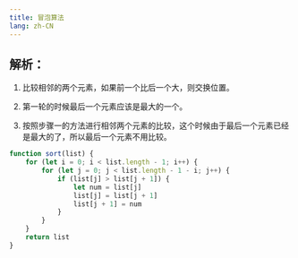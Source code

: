 ```yaml
---
title: 冒泡算法
lang: zh-CN
---
```


## 解析：

1. 比较相邻的两个元素，如果前一个比后一个大，则交换位置。

2. 第一轮的时候最后一个元素应该是最大的一个。

3. 按照步骤一的方法进行相邻两个元素的比较，这个时候由于最后一个元素已经是最大的了，所以最后一个元素不用比较。

```javascript
function sort(list) {
    for (let i = 0; i < list.length - 1; i++) {
        for (let j = 0; j < list.length - 1 - i; j++) {
            if (list[j] > list[j + 1]) {
                let num = list[j]
                list[j] = list[j + 1]
                list[j + 1] = num
            }
        }
    }
    return list
}
```